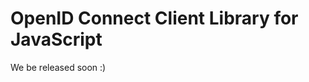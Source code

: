 ﻿OpenID Connect Client Library for JavaScript 
====================================

We be released soon :)
